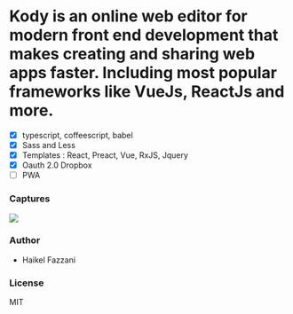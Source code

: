 # Kody is an online web editor for modern front end development that makes creating and sharing web apps faster. Including most popular frameworks like VueJs, ReactJs and more.

- [x] typescript, coffeescript, babel
- [x] Sass and Less
- [x] Templates : React, Preact, Vue, RxJS, Jquery
- [x] Oauth 2.0 Dropbox
- [ ] PWA

### Captures
![](https://i.ibb.co/QkrTBbD/editor.png)

### Author
- Haikel Fazzani

### License
MIT